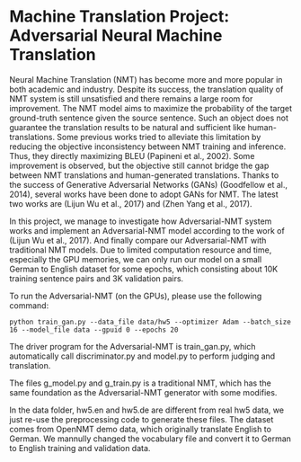 <span class="text-muted">Machine Translation Project:</span> Adversarial Neural Machine Translation
=============================================================

Neural Machine Translation (NMT) has become more and more popular in both academic and industry. Despite its success, the translation quality of NMT system is still unsatisfied and there remains a large room for improvement. The NMT model aims to maximize the probability of the target ground-truth sentence given the source sentence. Such an object does not guarantee the translation results to be natural and sufficient like human-translations. Some previous works tried to alleviate this limitation by reducing the objective inconsistency between NMT training and inference. Thus, they directly maximizing BLEU (Papineni et al., 2002). Some improvement is observed, but the objective still cannot bridge the gap between NMT translations and human-generated translations. Thanks to the success of Generative Adversarial Networks (GANs) (Goodfellow et al., 2014), several works have been done to adopt GANs for NMT. The latest two works are (Lijun Wu et al., 2017) and (Zhen Yang et al., 2017).

In this project, we manage to investigate how Adversarial-NMT system works and implement an Adversarial-NMT model according to the work of (Lijun Wu et al., 2017). And finally compare our Adversarial-NMT with traditional NMT models. Due to limited computation resource and time, especially the GPU memories, we can only run our model on a small German to English dataset for some epochs, which consisting about 10K training sentence pairs and 3K validation pairs. 

To run the Adversarial-NMT (on the GPUs), please use the following command:
```
python train_gan.py --data_file data/hw5 --optimizer Adam --batch_size 16 --model_file data --gpuid 0 --epochs 20
```

The driver program for the Adversarial-NMT is train_gan.py, which automatically call discriminator.py and model.py to perform judging and translation. 

The files g_model.py and g_train.py is a traditional NMT, which has the same foundation as the Adversarial-NMT generator with some modifies.

In the data folder, hw5.en and hw5.de are different from real hw5 data, we just re-use the preprocessing code to generate these files. The dataset comes from OpenNMT demo data, which originally translate English to German. We mannully changed the vocabulary file and convert it to German to English training and validation data.
